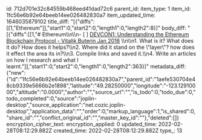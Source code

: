id: 712d701e32c84559b468eed41dad72c6
parent_id: 
item_type: 1
item_id: 1fc56e6b92e64beeb14ee026482830a7
item_updated_time: 1646035879102
title_diff: "[{\"diffs\":[[1,\"Ethereum\"]],\"start1\":0,\"start2\":0,\"length1\":0,\"length2\":8}]"
body_diff: "[{\"diffs\":[[1,\"# Ethereum\\\n\\\n- [ ] [DEVCON1: Understanding the Ethereum Blockchain Protocol - Vitalik Buterin Jan 2016](https://www.youtube.com/watch?v=gjwr-7PgpN8) \\\n\\\n1. What is it? What does it do? How does it helps?\\\n2. Where did it stand on the \\\"layer\\\"? how does it effect the area its in?\\\n3. Compile links and saved it.\\\n4. Write an articles on how I research and what I learnt.\"]],\"start1\":0,\"start2\":0,\"length1\":0,\"length2\":363}]"
metadata_diff: {"new":{"id":"1fc56e6b92e64beeb14ee026482830a7","parent_id":"1aefe530704e48cb9339e5666b2e1898","latitude":"49.28250000","longitude":"-123.12910000","altitude":"0.0000","author":"","source_url":"","is_todo":0,"todo_due":0,"todo_completed":0,"source":"joplin-desktop","source_application":"net.cozic.joplin-desktop","application_data":"","order":0,"markup_language":1,"is_shared":0,"share_id":"","conflict_original_id":"","master_key_id":""},"deleted":[]}
encryption_cipher_text: 
encryption_applied: 0
updated_time: 2022-02-28T08:12:29.882Z
created_time: 2022-02-28T08:12:29.882Z
type_: 13